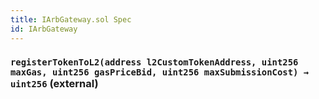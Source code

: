 ```yaml
---
title: IArbGateway.sol Spec
id: IArbGateway
---
```








### `registerTokenToL2(address l2CustomTokenAddress, uint256 maxGas, uint256 gasPriceBid, uint256 maxSubmissionCost) → uint256` (external)









